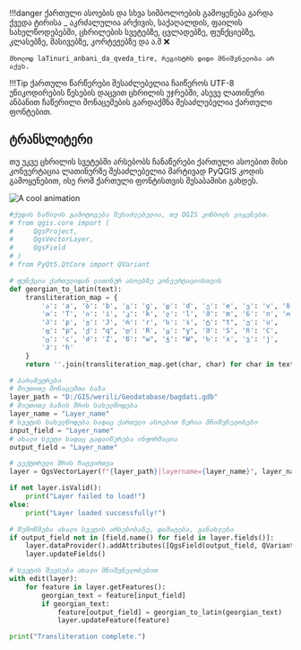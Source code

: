 
!!!danger 
    ქართული ასოების და სხვა სიმბოლოების გამოყენება გარდა ქვედა ტირისა _ აკრძალულია არქივის, საქაღალდის, ფაილის სახელწოდებებში, ცხრილების სვეტებზე, ცვლადებზე, ფუნქციებზე, კლასებზე, მასივებზე, კორტეჟებზე და ა.შ ❌

    მხოლოდ laTinuri_anbani_da_qveda_tire, რეგისტრს დიდი მნიშვნელობა არ აქვს.

!!!Tip
    ქართული წარწერები შესაძლებელია ჩაიწეროს UTF-8 უნიკოდირების წესების დაცვით ცხრილის უჯრებში, ასევე ლათინური ანბანით ჩაწერილი მონაცემების გარდაქმნა შესაძლებელია ქართული ფონტებით.


## ტრანსლიტერი

თუ უკვე ცხრილის სვეტებში არსებობს ჩანაწერები ქართული ასოებით მისი კონვერტაცია ლათინურზე შესაძლებელია მარტივად PyQGIS კოდის გამოყენებით, ისე რომ ქართული ფონტისთვის შესაბამისი გახდეს.

![A cool animation](./images/PyQGIS_transliter_code_geo_to_eng.gif)

```py title="transliteration.py" linenums="1"
#ქუდის ნაწილის გამოტოვება შესაძლებელია, თუ QGIS კონსოლს ვიყენებთ.
# from qgis.core import (
#     QgsProject,
#     QgsVectorLayer,
#     QgsField
# )
# from PyQt5.QtCore import QVariant

# ფუნქცია ქართულიდან ლათინურ ასოებზე კონვერტაციისთვის
def georgian_to_latin(text):
    transliteration_map = {
        'ა': 'a', 'ბ': 'b', 'გ': 'g', 'დ': 'd', 'ე': 'e', 'ვ': 'v', 'ზ': 'z', 
        'თ': 'T', 'ი': 'i', 'კ': 'k', 'ლ': 'l', 'მ': 'm', 'ნ': 'n', 'ო': 'o', 
        'პ': 'p', 'ჟ': 'J', 'რ': 'r', 'ს': 's', 'ტ': "t", 'უ': 'u', 
        'ფ': "p", 'ქ': "q", 'ღ': 'R', 'ყ': "y", 'შ': 'S', 'ჩ': 'C', 
        'ც': 'c', 'ძ': 'Z', 'წ': "w", 'ჭ': "W", 'ხ': 'x', 'ჯ': 'j', 
        'ჰ': 'h'
    }
    return ''.join(transliteration_map.get(char, char) for char in text)

# პარამეტრები
# მიუთითე მონაცემთა ბაზა
layer_path = "D:/GIS/werili/Geodatabase/bagdati.gdb"  
# მიუთითე ბაზის შრის სახელწოდება
layer_name = "Layer_name"  
# სვეტის სახელწოდება სადაც ქართული ასოებით წერია მნიშვნელობები
input_field = "Layer_name"  
# ახალი სვეტი სადაც გადაიწერება ინფორმაცია
output_field = "Layer_name"  

# ვექტორული შრის ჩატვირთვა
layer = QgsVectorLayer(f"{layer_path}|layername={layer_name}", layer_name, "ogr")

if not layer.isValid():
    print("Layer failed to load!")
else:
    print("Layer loaded successfully!")

# შემოწმება ახალი სვეტის არსებობაზე, დამატება, განახლება
if output_field not in [field.name() for field in layer.fields()]:
    layer.dataProvider().addAttributes([QgsField(output_field, QVariant.String)])
    layer.updateFields()

# სვეტის შევსება ახალი მნიშვნელობებით
with edit(layer):
    for feature in layer.getFeatures():
        georgian_text = feature[input_field]
        if georgian_text:  
            feature[output_field] = georgian_to_latin(georgian_text)
            layer.updateFeature(feature)

print("Transliteration complete.")

```

